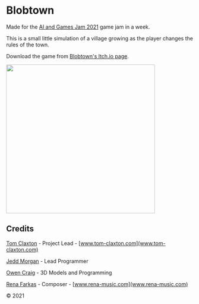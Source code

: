 # Blobtown
Made for the [AI and Games Jam 2021](https://itch.io/jam/aiandgames-2021) game jam in a week.

This is a small little simulation of a village growing as the player changes the rules of the town.

Download the game from [Blobtown's Itch.io page](https://claxtont.itch.io/blobtown).

<img src="https://img.itch.zone/aW1hZ2UvMTA2ODE4OS82MTI1OTgxLnBuZw==/original/IRyKI1.png" width="400" />


## Credits

[Tom Claxton](https://github.com/Claxtont) - Project Lead - [www.tom-claxton.com](www.tom-claxton.com)

[Jedd Morgan](github.com/JR-Morgan) - Lead Programmer

[Owen Craig](github.com/Jiynto) - 3D Models and Programming

[Rena Farkas](https://github.com/JoywolfMusic) - Composer - [www.rena-music.com](www.rena-music.com)

© 2021
